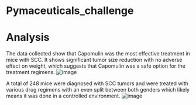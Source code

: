 # Pymaceuticals_challenge

# Analysis
The data collected show that Capomulin was the most effective treatment in mice with SCC. It shows significant tumor size reduction with no adverse effect on weight, which suggests that Capomulin was a safe option for the treatment regimens.
![image](https://github.com/user-attachments/assets/18916833-7e7b-49b6-ad3a-5d04a93b8954)

A total of 248 mice were diagnosed with SCC tumors and were treated with various drug regimens with an even split between both genders which likely means it was done in a controlled environment.
![image](https://github.com/user-attachments/assets/1f442971-58f9-4abf-b7d6-6ba3a2c398b9)
